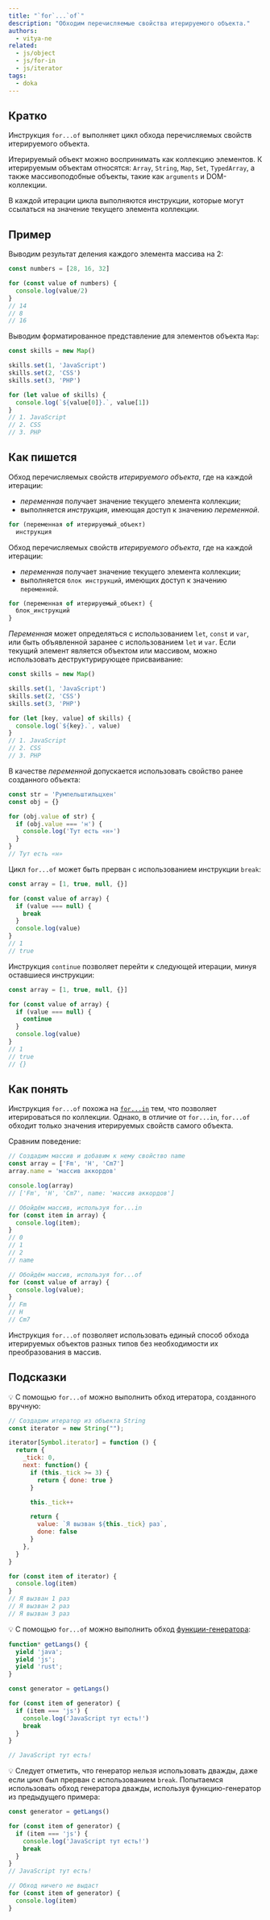 ```yaml
---
title: "`for`...`of`"
description: "Обходим перечисляемые свойства итерируемого объекта."
authors:
  - vitya-ne
related:
  - js/object
  - js/for-in
  - js/iterator
tags:
  - doka
---
```


## Кратко

Инструкция `for...of` выполняет цикл обхода перечисляемых свойств итерируемого объекта.

Итерируемый объект можно воспринимать как коллекцию элементов. К итерируемым объектам относятся: `Array`, `String`, `Map`, `Set`, `TypedArray`, а также массивоподобные объекты, такие как `arguments` и DOM-коллекции.

В каждой итерации цикла выполняются инструкции, которые могут ссылаться на значение текущего элемента коллекции.

## Пример

Выводим результат деления каждого элемента массива на 2:

```js
const numbers = [28, 16, 32]

for (const value of numbers) {
  console.log(value/2)
}
// 14
// 8
// 16
```

Выводим форматированное представление для элементов объекта `Map`:

```js
const skills = new Map()

skills.set(1, 'JavaScript')
skills.set(2, 'CSS')
skills.set(3, 'PHP')

for (let value of skills) {
  console.log(`${value[0]}.`, value[1])
}
// 1. JavaScript
// 2. CSS
// 3. PHP
```

## Как пишется

Обход перечисляемых свойств _итерируемого объекта_, где на каждой итерации:

- _переменная_ получает значение текущего элемента коллекции;
- выполняется _инструкция_, имеющая доступ к значению _переменной_.

```js
for (переменная of итерируемый_объект)
  инструкция
```

Обход перечисляемых свойств _итерируемого объекта_, где на каждой итерации:

- _переменная_ получает значение текущего элемента коллекции;
- выполняется `блок инструкций`, имеющих доступ к значению `переменной`.

```js
for (переменная of итерируемый_объект) {
  блок_инструкций
}
```

_Переменная_ может определяться с использованием `let`, `const` и `var`, или быть объявленной заранее с использованием `let` и `var`. Если текущий элемент является объектом или массивом, можно использовать деструктурирующее присваивание:

```js
const skills = new Map()

skills.set(1, 'JavaScript')
skills.set(2, 'CSS')
skills.set(3, 'PHP')

for (let [key, value] of skills) {
  console.log(`${key}.`, value)
}
// 1. JavaScript
// 2. CSS
// 3. PHP
```

В качестве _переменной_ допускается использовать свойство ранее созданного объекта:

```js
const str = 'Румпельштильцхен'
const obj = {}

for (obj.value of str) {
  if (obj.value === 'н') {
    console.log('Тут есть «н»')
  }
}
// Тут есть «н»
```

Цикл `for...of` может быть прерван с использованием инструкции `break`:

```js
const array = [1, true, null, {}]

for (const value of array) {
  if (value === null) {
    break
  }
  console.log(value)
}
// 1
// true
```

Инструкция `continue` позволяет перейти к следующей итерации, минуя оставшиеся инструкции:

```js
const array = [1, true, null, {}]

for (const value of array) {
  if (value === null) {
    continue
  }
  console.log(value)
}
// 1
// true
// {}
```

## Как понять

Инструкция `for...of` похожа на [`for...in`](/js/for-in/) тем, что позволяет итерироваться по коллекции. Однако, в отличие от `for...in`, `for...of` обходит только значения итерируемых свойств самого объекта.

Сравним поведение:

```js
// Создадим массив и добавим к нему свойство name
const array = ['Fm', 'H', 'Cm7']
array.name = 'массив аккордов'

console.log(array)
// ['Fm', 'H', 'Cm7', name: 'массив аккордов']

// Обойдём массив, используя for...in
for (const item in array) {
  console.log(item);
}
// 0
// 1
// 2
// name

// Обойдём массив, используя for...of
for (const value of array) {
  console.log(value);
}
// Fm
// H
// Cm7
```

Инструкция `for...of` позволяет использовать единый способ обхода итерируемых объектов разных типов без необходимости их преобразования в массив.

## Подсказки

💡 С помощью `for...of` можно выполнить обход итератора, созданного вручную:

```js
// Создадим итератор из объекта String
const iterator = new String("");

iterator[Symbol.iterator] = function () {
  return {
    _tick: 0,
    next: function() {
      if (this._tick >= 3) {
        return { done: true }
      }

      this._tick++

      return {
        value: `Я вызван ${this._tick} раз`,
        done: false
      }
    },
  }
}

for (const item of iterator) {
  console.log(item)
}
// Я вызван 1 раз
// Я вызван 2 раз
// Я вызван 3 раз
```

💡 С помощью `for...of` можно выполнить обход [функции-генератора](/js/generators/):

```js
function* getLangs() {
  yield 'java';
  yield 'js';
  yield 'rust';
}

const generator = getLangs()

for (const item of generator) {
  if (item === 'js') {
    console.log('JavaScript тут есть!')
    break
  }
}

// JavaScript тут есть!
```

💡 Следует отметить, что генератор нельзя использовать дважды, даже если цикл был прерван с использованием `break`. Попытаемся использовать обход генератора дважды, используя функцию-генератор из предыдущего примера:

```js
const generator = getLangs()

for (const item of generator) {
  if (item === 'js') {
    console.log('JavaScript тут есть!')
    break
  }
}
// JavaScript тут есть!

// Обход ничего не выдаст
for (const item of generator) {
  console.log(item)
}
```
